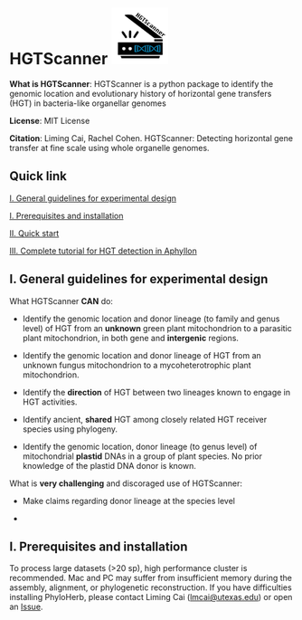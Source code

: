 # HGTScanner		<img src="/images/logo.jpg" width="100" height="100">

**What is HGTScanner**: HGTScanner is a python package to identify the genomic location and evolutionary history of horizontal gene transfers (HGT) in bacteria-like organellar genomes

**License**: MIT License

**Citation**: Liming Cai, Rachel Cohen. HGTScanner: Detecting horizontal gene transfer at fine scale using whole organelle genomes.

## Quick link
[I. General guidelines for experimental design](https://github.com/lmcai/HGTScanner#v-general-guidelines-for-genome-skimming-data-collection)

[I. Prerequisites and installation](https://github.com/lmcai/HGTScanner#i-prerequisites-and-installation)
	
[II. Quick start](https://github.com/lmcai/HGTScanner#ii-quick-start)

[III. Complete tutorial for HGT detection in Aphyllon](https://github.com/lmcai/HGTScanner#iii-complete-tutorial-for-hgt-detection-in-aphyllon)

## I. General guidelines for experimental design

What HGTScanner **CAN** do:

- Identify the genomic location and donor lineage (to family and genus level) of HGT from an **unknown** green plant mitochondrion to a parasitic plant mitochondrion, in both gene and **intergenic** regions.
 
- Identify the genomic location and donor lineage of HGT from an unknown fungus mitochondrion to a mycoheterotrophic plant mitochondrion.

- Identify the **direction** of HGT between two lineages known to engage in HGT activities.

- Identify ancient, **shared** HGT among closely related HGT receiver species using phylogeny.
   
- Identify the genomic location, donor lineage (to genus level) of mitochondrial **plastid** DNAs in a group of plant species. No prior knowledge of the plastid DNA donor is known.

What is **very challenging** and discoraged use of HGTScanner:

- Make claims regarding donor lineage at the species level

- 

## I. Prerequisites and installation

To process large datasets (>20 sp), high performance cluster is recommended. Mac and PC may suffer from insufficient memory during the assembly, alignment, or phylogenetic reconstruction. If you have difficulties installing PhyloHerb, please contact Liming Cai (lmcai@utexas.edu) or open an [Issue](https://github.com/lmcai/PhyloHerb/issues).

